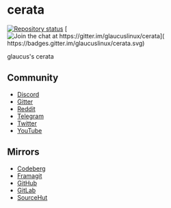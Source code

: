 # cerata
[![Repository status](https://repology.org/badge/repository-big/glaucus.svg)](
https://repology.org/repository/glaucus)
[![Join the chat at https://gitter.im/glaucuslinux/cerata](
https://badges.gitter.im/glaucuslinux/cerata.svg)](
https://gitter.im/glaucuslinux/cerata?utm_source=badge&utm_medium=badge&utm_campaign=pr-badge&utm_content=badge)

glaucus's cerata

## Community
* [Discord](https://discord.gg/nDKNmNc)
* [Gitter](https://gitter.im/glaucuslinux/cerata)
* [Reddit](https://www.reddit.com/r/glaucus)
* [Telegram](https://t.me/glaucuslinux)
* [Twitter](https://twitter.com/glaucuslinux)
* [YouTube](https://www.youtube.com/@glaucuslinux)

## Mirrors
* [Codeberg](https://codeberg.org/glaucuslinux/cerata)
* [Framagit](https://framagit.org/glaucuslinux/cerata)
* [GitHub](https://github.com/glaucuslinux/cerata)
* [GitLab](https://gitlab.com/glaucuslinux/cerata)
* [SourceHut](https://git.sr.ht/~glaucuslinux/cerata)

